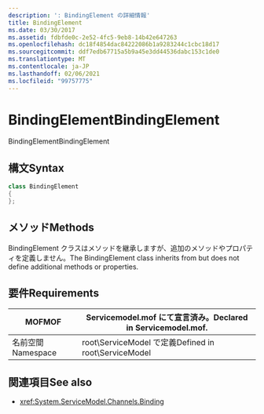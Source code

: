 ```yaml
---
description: ': BindingElement の詳細情報'
title: BindingElement
ms.date: 03/30/2017
ms.assetid: fdbfde0c-2e52-4fc5-9eb8-14b42e647263
ms.openlocfilehash: dc18f4854dac84222086b1a9283244c1cbc18d17
ms.sourcegitcommit: ddf7edb67715a5b9a45e3dd44536dabc153c1de0
ms.translationtype: MT
ms.contentlocale: ja-JP
ms.lasthandoff: 02/06/2021
ms.locfileid: "99757775"
---
```

# <a name="bindingelement"></a><span data-ttu-id="ba52d-103">BindingElement</span><span class="sxs-lookup"><span data-stu-id="ba52d-103">BindingElement</span></span>

<span data-ttu-id="ba52d-104">BindingElement</span><span class="sxs-lookup"><span data-stu-id="ba52d-104">BindingElement</span></span>  
  
## <a name="syntax"></a><span data-ttu-id="ba52d-105">構文</span><span class="sxs-lookup"><span data-stu-id="ba52d-105">Syntax</span></span>  
  
```csharp  
class BindingElement  
{  
};  
```  
  
## <a name="methods"></a><span data-ttu-id="ba52d-106">メソッド</span><span class="sxs-lookup"><span data-stu-id="ba52d-106">Methods</span></span>  

 <span data-ttu-id="ba52d-107">BindingElement クラスはメソッドを継承しますが、追加のメソッドやプロパティを定義しません。</span><span class="sxs-lookup"><span data-stu-id="ba52d-107">The BindingElement class inherits from but does not define additional methods or properties.</span></span>  
  
## <a name="requirements"></a><span data-ttu-id="ba52d-108">要件</span><span class="sxs-lookup"><span data-stu-id="ba52d-108">Requirements</span></span>  
  
|<span data-ttu-id="ba52d-109">MOF</span><span class="sxs-lookup"><span data-stu-id="ba52d-109">MOF</span></span>|<span data-ttu-id="ba52d-110">Servicemodel.mof にて宣言済み。</span><span class="sxs-lookup"><span data-stu-id="ba52d-110">Declared in Servicemodel.mof.</span></span>|  
|---------|-----------------------------------|  
|<span data-ttu-id="ba52d-111">名前空間</span><span class="sxs-lookup"><span data-stu-id="ba52d-111">Namespace</span></span>|<span data-ttu-id="ba52d-112">root\ServiceModel で定義</span><span class="sxs-lookup"><span data-stu-id="ba52d-112">Defined in root\ServiceModel</span></span>|  
  
## <a name="see-also"></a><span data-ttu-id="ba52d-113">関連項目</span><span class="sxs-lookup"><span data-stu-id="ba52d-113">See also</span></span>

- <xref:System.ServiceModel.Channels.Binding>
